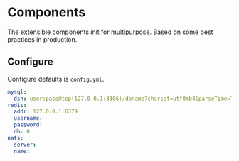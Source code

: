 # Components

The extensible components init for multipurpose. Based on some best practices in production.

## Configure

Configure defaults is `config.yml`.

```yaml
mysql:
  dsn: user:pass@tcp(127.0.0.1:3306)/dbname?charset=utf8mb4&parseTime=True&loc=Local
redis:
  addr: 127.0.0.1:6379
  username:
  password:
  db: 0
nats:
  server:
  name:
```
